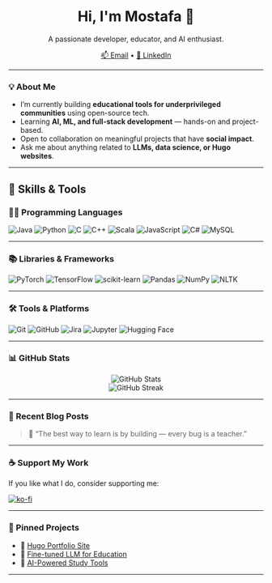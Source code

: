 <!--## Hi there 👋-->

<!--
**mostafafaheem/mostafafaheem** is a ✨ _special_ ✨ repository because its `README.md` (this file) appears on your GitHub profile.

Here are some ideas to get you started:

- 🔭 I’m currently working on ...
- 🌱 I’m currently learning ...
- 👯 I’m looking to collaborate on ...
- 🤔 I’m looking for help with ...
- 💬 Ask me about ...
- 📫 How to reach me: ...
- 😄 Pronouns: ...
- ⚡ Fun fact: ...
-->
<h1 align="center">Hi, I'm Mostafa 👋</h1>

<p align="center">
  A passionate developer, educator, and AI enthusiast. 
</p>

<p align="center">
  <!--<a href="https://your-portfolio-link.com" target="_blank">🌐 Portfolio</a> •-->
  <a href="mailto:mostafaaafaheem@email.com">📫 Email</a> •
  <a href="https://linkedin.com/in/mostafa-faheem" target="_blank">🔗 LinkedIn</a>
</p>

---

### 💡 About Me

-  I’m currently building **educational tools for underprivileged communities** using open-source tech.
-  Learning **AI, ML, and full-stack development** — hands-on and project-based.
-  Open to collaboration on meaningful projects that have **social impact**.
-  Ask me about anything related to **LLMs, data science, or Hugo websites**.

---

## 🚀 Skills & Tools

### 👨‍💻 Programming Languages
![Java](https://img.shields.io/badge/Java-ED8B00?style=for-the-badge&logo=openjdk&logoColor=white)
![Python](https://img.shields.io/badge/Python-3776AB?style=for-the-badge&logo=python&logoColor=white)
![C](https://img.shields.io/badge/C-00599C?style=for-the-badge&logo=c&logoColor=white)
![C++](https://img.shields.io/badge/C++-00599C?style=for-the-badge&logo=c%2B%2B&logoColor=white)
![Scala](https://img.shields.io/badge/Scala-DC322F?style=for-the-badge&logo=scala&logoColor=white)
![JavaScript](https://img.shields.io/badge/JavaScript-F7DF1E?style=for-the-badge&logo=javascript&logoColor=black)
![C#](https://img.shields.io/badge/C%23-239120?style=for-the-badge&logo=c-sharp&logoColor=white)
![MySQL](https://img.shields.io/badge/MySQL-4479A1?style=for-the-badge&logo=mysql&logoColor=white)

---

### 📚 Libraries & Frameworks
![PyTorch](https://img.shields.io/badge/PyTorch-EE4C2C?style=for-the-badge&logo=pytorch&logoColor=white)
![TensorFlow](https://img.shields.io/badge/TensorFlow-FF6F00?style=for-the-badge&logo=tensorflow&logoColor=white)
![scikit-learn](https://img.shields.io/badge/scikit--learn-F7931E?style=for-the-badge&logo=scikitlearn&logoColor=white)
![Pandas](https://img.shields.io/badge/Pandas-150458?style=for-the-badge&logo=pandas&logoColor=white)
![NumPy](https://img.shields.io/badge/NumPy-013243?style=for-the-badge&logo=numpy&logoColor=white)
![NLTK](https://img.shields.io/badge/NLTK-9C27B0?style=for-the-badge)

---

### 🛠️ Tools & Platforms
![Git](https://img.shields.io/badge/Git-F05032?style=for-the-badge&logo=git&logoColor=white)
![GitHub](https://img.shields.io/badge/GitHub-181717?style=for-the-badge&logo=github&logoColor=white)
![Jira](https://img.shields.io/badge/Jira-0052CC?style=for-the-badge&logo=jira&logoColor=white)
![Jupyter](https://img.shields.io/badge/Jupyter-F37626?style=for-the-badge&logo=jupyter&logoColor=white)
![Hugging Face](https://img.shields.io/badge/HuggingFace-FFD21F?style=for-the-badge&logo=huggingface&logoColor=black)

---

### 📊 GitHub Stats

<p align="center">
  <img src="https://github-readme-stats.vercel.app/api?username=mostafafaheem&show_icons=true&theme=github_dark" alt="GitHub Stats" />
  <br/>
  <img src="https://github-readme-streak-stats.herokuapp.com?user=mostafafaheem&theme=dark&hide_border=false" alt="GitHub Streak" />
</p>

---

### 📝 Recent Blog Posts
<!-- BLOG-POST-LIST:START -->
<!-- BLOG-POST-LIST:END -->

> 🧠 “The best way to learn is by building — every bug is a teacher.”

---

### ☕ Support My Work

If you like what I do, consider supporting me:

<a href="https://ko-fi.com/yourname" target="_blank"><img src="https://ko-fi.com/img/githubbutton_sm.svg" alt="ko-fi" /></a>

---

### 📌 Pinned Projects

- 🔧 [Hugo Portfolio Site](https://github.com/your-username/your-site)
- 🤖 [Fine-tuned LLM for Education](https://github.com/your-username/fine-tuned-llm)
- 🧰 [AI-Powered Study Tools](https://github.com/your-username/ai-study-tools)

---

<!-- Replace all "your-username" with your GitHub username -->
